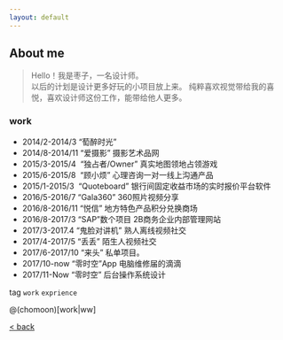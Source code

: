 ```yaml
---
layout: default
---
```


## About me
> Hello！我是枣子，一名设计师。  
> 以后的计划是设计更多好玩的小项目放上来。 
> 纯粹喜欢视觉带给我的喜悦，喜欢设计师这份工作，能带给他人更多。





### work

- 2014/2-2014/3
  “萄醉时光” 
- 2014/8-2014/11
  “爱摄影” 摄影艺术品网
- 2015/3-2015/4 
  “独占者/Owner”
  真实地图领地占领游戏
- 2015/6-2015/8 
  “顾小烦”
  心理咨询一对一线上沟通产品
- 2015/1-2015/3 
  “Quoteboard”
  银行间固定收益市场的实时报价平台软件
- 2016/5-2016/7
  “Gala360”
  360照片视频分享
- 2016/8-2016/11
  “悦信”
  地方特色产品积分兑换商场
- 2016/8-2017/3
  “SAP”数个项目
  2B商务企业内部管理网站
- 2017/3-2017.4
  “鬼脸对讲机”
  熟人离线视频社交
- 2017/4-2017/5
  “丢丢”
  陌生人视频社交
- 2017/6-2017/10
  “来头”
  私单项目。
- 2017/10-now
  “零时空”App
  电脑维修届的滴滴
- 2017/11-Now
  “零时空”
  后台操作系统设计


tag `work` `exprience`

@(chomoon)[work|ww]

[<  back](./)
